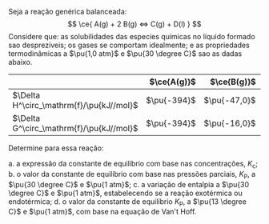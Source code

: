 Seja a reação genérica balanceada:
$$
    \ce{ A(g) + 2 B(g) <=> C(g) + D(l) }
$$
Considere que: as solubilidades das especies químicas no líquido formado sao desprezíveis; os
gases se comportam idealmente; e as propriedades termodinâmicas a $\pu{1,0 atm}$ e $\pu{30 \degree C}$ sao as dadas abaixo.

|                                          | $\ce{A(g)}$ |  $\ce{B(g)}$ | $\ce{C(g)}$ | $\ce{D(l)}$ |
| :--------------------------------------- | ----------: | -----------: | ----------: | ----------: |
| $\Delta H^\circ_\mathrm{f}/\pu{kJ//mol}$ | $\pu{-394}$ | $\pu{-47,0}$ | $\pu{-334}$ | $\pu{-286}$ |
| $\Delta G^\circ_\mathrm{f}/\pu{kJ//mol}$ | $\pu{-394}$ | $\pu{-16,0}$ | $\pu{-197}$ | $\pu{-237}$ |

Determine para essa reação:

a. a expressão da constante de equilíbrio com base nas concentrações, $K_\mathrm{c}$;
b. o valor da constante de equilíbrio com base nas pressões parciais, $K_\mathrm{P}$, a $\pu{30 \degree C}$ e $\pu{1 atm}$;
c. a variação de entalpia a $\pu{30 \degree C}$ e $\pu{1 atm}$, estabelecendo se a reação exotérmica ou endotérmica;
d. o valor da constante de equilíbrio $K_\mathrm{P}$, a $\pu{13 \degree C}$ e $\pu{1 atm}$, com base na equação de Van't Hoff.

